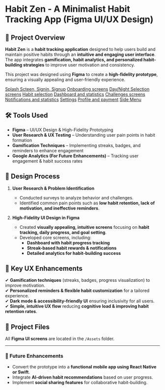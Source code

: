 # Habit Zen - A Minimalist Habit Tracking App (Figma UI/UX Design)

## 📌 Project Overview
**Habit Zen** is a **habit tracking application** designed to help users build and maintain positive habits through an **intuitive and engaging user interface**. The app integrates **gamification, habit analytics, and personalized habit-building strategies** to improve user motivation and consistency.

This project was designed using **Figma** to create a **high-fidelity prototype**, ensuring a visually appealing and user-friendly experience.

[Splash Scteen, Signin, Signup](Screen1.png)
[Onboarding screens](Screens2.png)
[Day/Night Selection screens](Screens3.png)
[Habit selection](Screens4.png)
[Dashboard and statistics](Screens5.png)
[Challenges screens](Screens6.png)
[Notifications and statistics](Screens7.png)
[Settings](Screen8.png)
[Profile and payment](Screen9.png)
[Side Menu](Screen10.png)


## 🛠 Tools Used
- **Figma** – UI/UX Design & High-Fidelity Prototyping
- **User Research & UX Testing** – Understanding user pain points in habit formation
- **Gamification Techniques** – Implementing streaks, badges, and reminders to enhance engagement
- **Google Analytics (For Future Enhancements)** – Tracking user engagement & habit success rates

## 🎨 Design Process
1. **User Research & Problem Identification**  
   - Conducted surveys to analyze behavior and challenges.  
   - Identified common pain points such as **low habit retention, lack of motivation, and ineffective reminders**.  

2. **High-Fidelity UI Design in Figma**  
   - Created **visually appealing, intuitive screens** focusing on **habit tracking, daily progress, and goal setting**.  
   - Developed core screens, including:  
     - **Dashboard with habit progress tracking**  
     - **Streak-based habit rewards & notifications**  
     - **Detailed analytics for habit-building success**  



## 🚀 Key UX Enhancements
✔ **Gamification techniques** (streaks, badges, progress visualization) to improve motivation.  
✔ **Personalized reminders & flexible habit customization** for a tailored experience.  
✔ **Dark mode & accessibility-friendly UI** ensuring inclusivity for all users.  
✔ **Simple, intuitive UX flow** reducing **cognitive load & improving habit retention rates**.  

## 📂 Project Files
All **Figma UI screens** are located in the `/Assets` folder.

---
### 📌 Future Enhancements
- Convert the prototype into a **functional mobile app using React Native or Swift**.  
- Integrate **AI-driven habit recommendations** based on user progress.  
- Implement **social sharing features** for collaborative habit-building.  
